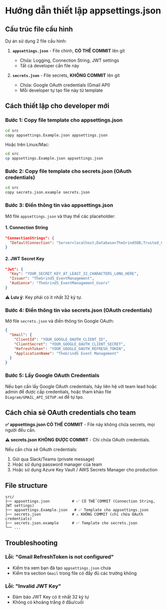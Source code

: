 # Hướng dẫn thiết lập appsettings.json

## Cấu trúc file cấu hình

Dự án sử dụng 2 file cấu hình:

1. **`appsettings.json`** - File chính, **CÓ THỂ COMMIT** lên git
   - Chứa: Logging, Connection String, JWT settings
   - Tất cả developer cần file này

2. **`secrets.json`** - File secrets, **KHÔNG COMMIT** lên git
   - Chứa: Google OAuth credentials (Gmail API)
   - Mỗi developer tự tạo file này từ template

## Cách thiết lập cho developer mới

### Bước 1: Copy file template cho appsettings.json
```bash
cd src
copy appsettings.Example.json appsettings.json
```

Hoặc trên Linux/Mac:
```bash
cd src
cp appsettings.Example.json appsettings.json
```

### Bước 2: Copy file template cho secrets.json (OAuth credentials)
```bash
cd src
copy secrets.json.example secrets.json
```

### Bước 3: Điền thông tin vào appsettings.json

Mở file `appsettings.json` và thay thế các placeholder:

#### 1. Connection String
```json
"ConnectionStrings": {
  "DefaultConnection": "Server=localhost;Database=TheGrind5DB;Trusted_Connection=true;TrustServerCertificate=true;MultipleActiveResultSets=true"
}
```

#### 2. JWT Secret Key
```json
"Jwt": {
  "Key": "YOUR_SECRET_KEY_AT_LEAST_32_CHARACTERS_LONG_HERE",
  "Issuer": "TheGrind5_EventManagement",
  "Audience": "TheGrind5_EventManagement_Users"
}
```
⚠️ **Lưu ý**: Key phải có ít nhất 32 ký tự.

### Bước 4: Điền thông tin vào secrets.json (OAuth credentials)

Mở file `secrets.json` và điền thông tin Google OAuth:

```json
{
  "Gmail": {
    "ClientId": "YOUR_GOOGLE_OAUTH_CLIENT_ID",
    "ClientSecret": "YOUR_GOOGLE_OAUTH_CLIENT_SECRET",
    "RefreshToken": "YOUR_GOOGLE_OAUTH_REFRESH_TOKEN",
    "ApplicationName": "TheGrind5 Event Management"
  }
}
```

### Bước 5: Lấy Google OAuth Credentials

Nếu bạn cần lấy Google OAuth credentials, hãy liên hệ với team lead hoặc admin để được cấp credentials, hoặc tham khảo file `Diagram/GMAIL_API_SETUP.md` để tự tạo.

## Cách chia sẻ OAuth credentials cho team

**✅ appsettings.json CÓ THỂ COMMIT** - File này không chứa secrets, mọi người đều cần.

**⚠️ secrets.json KHÔNG ĐƯỢC COMMIT** - Chỉ chứa OAuth credentials.

Nếu cần chia sẻ OAuth credentials:
1. Gửi qua Slack/Teams (private message)
2. Hoặc sử dụng password manager của team
3. Hoặc sử dụng Azure Key Vault / AWS Secrets Manager cho production

## File structure

```
src/
├── appsettings.json          # ✅ CÓ THỂ COMMIT (Connection String, JWT settings)
├── appsettings.Example.json   # ✅ Template cho appsettings.json
├── secrets.json              # ⚠️ KHÔNG COMMIT (chỉ chứa OAuth credentials)
├── secrets.json.example      # ✅ Template cho secrets.json
└── ...
```

## Troubleshooting

### Lỗi: "Gmail RefreshToken is not configured"
- Kiểm tra xem bạn đã tạo `appsettings.json` chưa
- Kiểm tra section `Gmail` trong file có đầy đủ các trường không

### Lỗi: "Invalid JWT Key"
- Đảm bảo JWT Key có ít nhất 32 ký tự
- Không có khoảng trắng ở đầu/cuối

